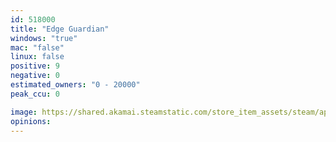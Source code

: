 ```yaml
---
id: 518000
title: "Edge Guardian"
windows: "true"
mac: "false"
linux: false
positive: 9
negative: 0
estimated_owners: "0 - 20000"
peak_ccu: 0

image: https://shared.akamai.steamstatic.com/store_item_assets/steam/apps/518000/header.jpg?t=1478711385
opinions:
---
```

